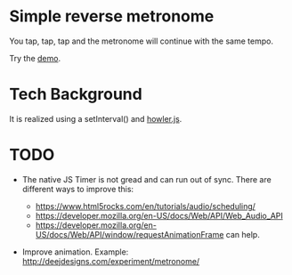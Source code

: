 # Simple reverse metronome

You tap, tap, tap and the metronome will continue with the same tempo.

Try the [demo](https://synox.github.io/reverse-metronome/index.html).

# Tech Background

It is realized using a setInterval() and [howler.js](https://www.npmjs.com/package/howler).


# TODO

 - The native JS Timer is not gread and can run out of sync. There are different ways to improve this:
   * https://www.html5rocks.com/en/tutorials/audio/scheduling/
   * https://developer.mozilla.org/en-US/docs/Web/API/Web_Audio_API
   * https://developer.mozilla.org/en-US/docs/Web/API/window/requestAnimationFrame can help.

 - Improve animation. Example: http://deejdesigns.com/experiment/metronome/
